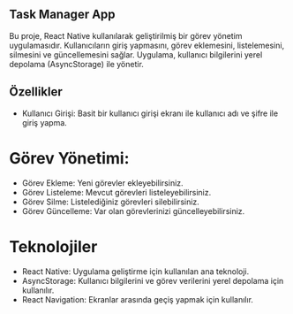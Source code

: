 ## Task Manager App
Bu proje, React Native kullanılarak geliştirilmiş bir görev yönetim uygulamasıdır. Kullanıcıların giriş yapmasını, görev eklemesini, listelemesini, silmesini ve güncellemesini sağlar. Uygulama, kullanıcı bilgilerini yerel depolama (AsyncStorage) ile yönetir.

## Özellikler

- Kullanıcı Girişi: Basit bir kullanıcı girişi ekranı ile kullanıcı adı ve şifre ile giriş yapma.
# Görev Yönetimi:
- Görev Ekleme: Yeni görevler ekleyebilirsiniz.
- Görev Listeleme: Mevcut görevleri listeleyebilirsiniz.
- Görev Silme: Listelediğiniz görevleri silebilirsiniz.
- Görev Güncelleme: Var olan görevlerinizi güncelleyebilirsiniz.
 # Teknolojiler
- React Native: Uygulama geliştirme için kullanılan ana teknoloji.
- AsyncStorage: Kullanıcı bilgilerini ve görev verilerini yerel depolama için kullanılır.
- React Navigation: Ekranlar arasında geçiş yapmak için kullanılır.
